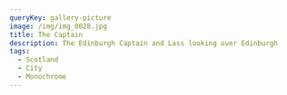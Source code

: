 ```yaml
---
queryKey: gallery-picture
image: /img/img_0028.jpg
title: The Captain
description: The Edinburgh Captain and Lass looking over Edinburgh
tags:
  - Scotland
  - City
  - Monochrome
---
```

